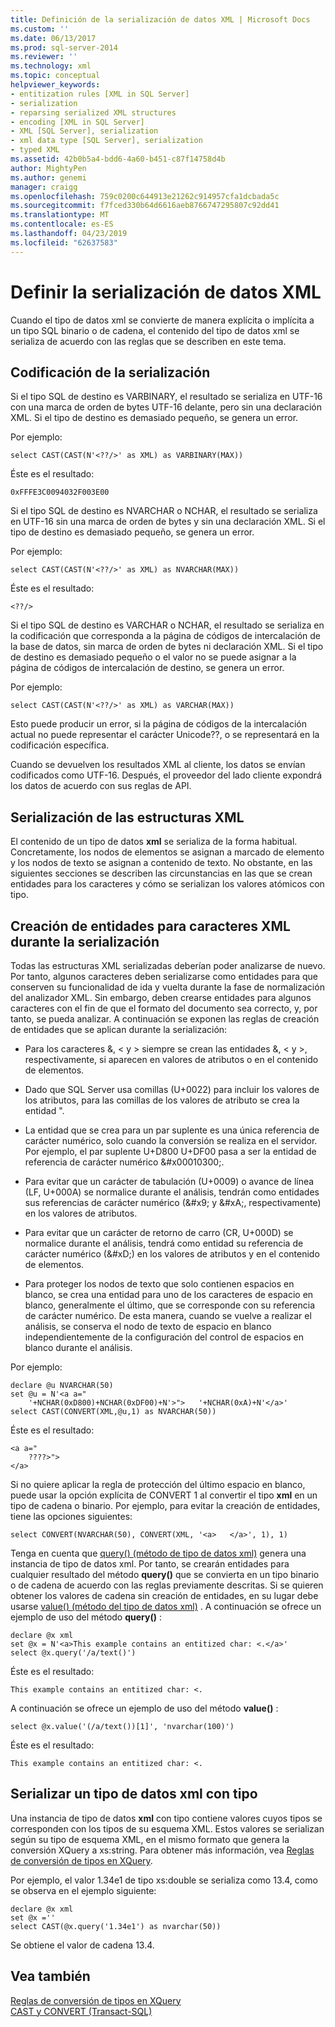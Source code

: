 ```yaml
---
title: Definición de la serialización de datos XML | Microsoft Docs
ms.custom: ''
ms.date: 06/13/2017
ms.prod: sql-server-2014
ms.reviewer: ''
ms.technology: xml
ms.topic: conceptual
helpviewer_keywords:
- entitization rules [XML in SQL Server]
- serialization
- reparsing serialized XML structures
- encoding [XML in SQL Server]
- XML [SQL Server], serialization
- xml data type [SQL Server], serialization
- typed XML
ms.assetid: 42b0b5a4-bdd6-4a60-b451-c87f14758d4b
author: MightyPen
ms.author: genemi
manager: craigg
ms.openlocfilehash: 759c0200c644913e21262c914957cfa1dcbada5c
ms.sourcegitcommit: f7fced330b64d6616aeb8766747295807c92dd41
ms.translationtype: MT
ms.contentlocale: es-ES
ms.lasthandoff: 04/23/2019
ms.locfileid: "62637583"
---
```

# <a name="define-the-serialization-of-xml-data"></a>Definir la serialización de datos XML
  Cuando el tipo de datos xml se convierte de manera explícita o implícita a un tipo SQL binario o de cadena, el contenido del tipo de datos xml se serializa de acuerdo con las reglas que se describen en este tema.  
  
## <a name="serialization-encoding"></a>Codificación de la serialización  
 Si el tipo SQL de destino es VARBINARY, el resultado se serializa en UTF-16 con una marca de orden de bytes UTF-16 delante, pero sin una declaración XML. Si el tipo de destino es demasiado pequeño, se genera un error.  
  
 Por ejemplo:  
  
```  
select CAST(CAST(N'<??/>' as XML) as VARBINARY(MAX))  
```  
  
 Éste es el resultado:  
  
```  
0xFFFE3C0094032F003E00  
```  
  
 Si el tipo SQL de destino es NVARCHAR o NCHAR, el resultado se serializa en UTF-16 sin una marca de orden de bytes y sin una declaración XML. Si el tipo de destino es demasiado pequeño, se genera un error.  
  
 Por ejemplo:  
  
```  
select CAST(CAST(N'<??/>' as XML) as NVARCHAR(MAX))  
```  
  
 Éste es el resultado:  
  
```  
<??/>  
```  
  
 Si el tipo SQL de destino es VARCHAR o NCHAR, el resultado se serializa en la codificación que corresponda a la página de códigos de intercalación de la base de datos, sin marca de orden de bytes ni declaración XML. Si el tipo de destino es demasiado pequeño o el valor no se puede asignar a la página de códigos de intercalación de destino, se genera un error.  
  
 Por ejemplo:  
  
```  
select CAST(CAST(N'<??/>' as XML) as VARCHAR(MAX))  
```  
  
 Esto puede producir un error, si la página de códigos de la intercalación actual no puede representar el carácter Unicode??, o se representará en la codificación específica.  
  
 Cuando se devuelven los resultados XML al cliente, los datos se envían codificados como UTF-16. Después, el proveedor del lado cliente expondrá los datos de acuerdo con sus reglas de API.  
  
## <a name="serialization-of-the-xml-structures"></a>Serialización de las estructuras XML  
 El contenido de un tipo de datos **xml** se serializa de la forma habitual. Concretamente, los nodos de elementos se asignan a marcado de elemento y los nodos de texto se asignan a contenido de texto. No obstante, en las siguientes secciones se describen las circunstancias en las que se crean entidades para los caracteres y cómo se serializan los valores atómicos con tipo.  
  
## <a name="entitization-of-xml-characters-during-serialization"></a>Creación de entidades para caracteres XML durante la serialización  
 Todas las estructuras XML serializadas deberían poder analizarse de nuevo. Por tanto, algunos caracteres deben serializarse como entidades para que conserven su funcionalidad de ida y vuelta durante la fase de normalización del analizador XML. Sin embargo, deben crearse entidades para algunos caracteres con el fin de que el formato del documento sea correcto, y, por tanto, se pueda analizar. A continuación se exponen las reglas de creación de entidades que se aplican durante la serialización:  
  
-   Para los caracteres &, \< y > siempre se crean las entidades &amp;, &lt; y &gt;, respectivamente, si aparecen en valores de atributos o en el contenido de elementos.  
  
-   Dado que SQL Server usa comillas (U+0022) para incluir los valores de los atributos, para las comillas de los valores de atributo se crea la entidad &quot;.  
  
-   La entidad que se crea para un par suplente es una única referencia de carácter numérico, solo cuando la conversión se realiza en el servidor. Por ejemplo, el par suplente U+D800 U+DF00 pasa a ser la entidad de referencia de carácter numérico &\#x00010300;.  
  
-   Para evitar que un carácter de tabulación (U+0009) o avance de línea (LF, U+000A) se normalice durante el análisis, tendrán como entidades sus referencias de carácter numérico (&\#x9; y &\#xA;, respectivamente) en los valores de atributos.  
  
-   Para evitar que un carácter de retorno de carro (CR, U+000D) se normalice durante el análisis, tendrá como entidad su referencia de carácter numérico (&\#xD;) en los valores de atributos y en el contenido de elementos.  
  
-   Para proteger los nodos de texto que solo contienen espacios en blanco, se crea una entidad para uno de los caracteres de espacio en blanco, generalmente el último, que se corresponde con su referencia de carácter numérico. De esta manera, cuando se vuelve a realizar el análisis, se conserva el nodo de texto de espacio en blanco independientemente de la configuración del control de espacios en blanco durante el análisis.  
  
 Por ejemplo:  
  
```  
declare @u NVARCHAR(50)  
set @u = N'<a a="  
    '+NCHAR(0xD800)+NCHAR(0xDF00)+N'>">   '+NCHAR(0xA)+N'</a>'  
select CAST(CONVERT(XML,@u,1) as NVARCHAR(50))  
```  
  
 Éste es el resultado:  
  
```  
<a a="  
    ????>">     
</a>  
```  
  
 Si no quiere aplicar la regla de protección del último espacio en blanco, puede usar la opción explícita de CONVERT 1 al convertir el tipo **xml** en un tipo de cadena o binario. Por ejemplo, para evitar la creación de entidades, tiene las opciones siguientes:  
  
```  
select CONVERT(NVARCHAR(50), CONVERT(XML, '<a>   </a>', 1), 1)  
```  
  
 Tenga en cuenta que [query() (método de tipo de datos xml)](/sql/t-sql/xml/query-method-xml-data-type) genera una instancia de tipo de datos xml. Por tanto, se crearán entidades para cualquier resultado del método **query()** que se convierta en un tipo binario o de cadena de acuerdo con las reglas previamente descritas. Si se quieren obtener los valores de cadena sin creación de entidades, en su lugar debe usarse [value() (método del tipo de datos xml)](/sql/t-sql/xml/value-method-xml-data-type) . A continuación se ofrece un ejemplo de uso del método **query()** :  
  
```  
declare @x xml  
set @x = N'<a>This example contains an entitized char: <.</a>'  
select @x.query('/a/text()')  
```  
  
 Éste es el resultado:  
  
```  
This example contains an entitized char: <.  
```  
  
 A continuación se ofrece un ejemplo de uso del método **value()** :  
  
```  
select @x.value('(/a/text())[1]', 'nvarchar(100)')  
```  
  
 Éste es el resultado:  
  
```  
This example contains an entitized char: <.  
```  
  
## <a name="serializing-a-typed-xml-data-type"></a>Serializar un tipo de datos xml con tipo  
 Una instancia de tipo de datos **xml** con tipo contiene valores cuyos tipos se corresponden con los tipos de su esquema XML. Estos valores se serializan según su tipo de esquema XML, en el mismo formato que genera la conversión XQuery a xs:string. Para obtener más información, vea [Reglas de conversión de tipos en XQuery](/sql/xquery/type-casting-rules-in-xquery).  
  
 Por ejemplo, el valor 1.34e1 de tipo xs:double se serializa como 13.4, como se observa en el ejemplo siguiente:  
  
```  
declare @x xml  
set @x =''  
select CAST(@x.query('1.34e1') as nvarchar(50))  
```  
  
 Se obtiene el valor de cadena 13.4.  
  
## <a name="see-also"></a>Vea también  
 [Reglas de conversión de tipos en XQuery](/sql/xquery/type-casting-rules-in-xquery)   
 [CAST y CONVERT &#40;Transact-SQL&#41;](/sql/t-sql/functions/cast-and-convert-transact-sql)  
  
  
